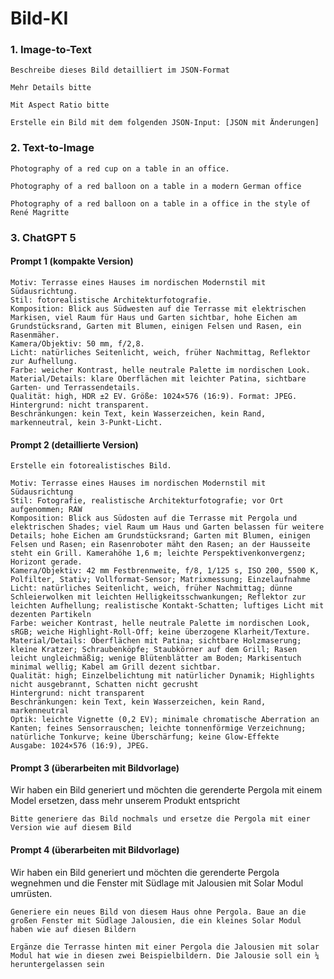 # Bild-KI


### 1. Image-to-Text

```
Beschreibe dieses Bild detailliert im JSON-Format
```
```
Mehr Details bitte
```
```
Mit Aspect Ratio bitte
```
```
Erstelle ein Bild mit dem folgenden JSON-Input: [JSON mit Änderungen]
```

### 2. Text-to-Image

```
Photography of a red cup on a table in an office.​
```
```
Photography of a red balloon on a table in a modern German office
```
```
Photography of a red balloon on a table in a office in the style of René Magritte
```

### 3. ChatGPT 5


#### Prompt 1  (kompakte Version)
```
Motiv: Terrasse eines Hauses im nordischen Modernstil mit Südausrichtung. ​
Stil: fotorealistische Architekturfotografie. ​
Komposition: Blick aus Südwesten auf die Terrasse mit elektrischen Markisen, viel Raum für Haus und Garten sichtbar, hohe Eichen am Grundstücksrand, Garten mit Blumen, einigen Felsen und Rasen, ein Rasenmäher. ​
Kamera/Objektiv: 50 mm, f/2,8. ​
Licht: natürliches Seitenlicht, weich, früher Nachmittag, Reflektor zur Aufhellung. ​
Farbe: weicher Kontrast, helle neutrale Palette im nordischen Look. ​
Material/Details: klare Oberflächen mit leichter Patina, sichtbare Garten- und Terrassendetails. ​
Qualität: high, HDR ±2 EV. Größe: 1024×576 (16:9). Format: JPEG. ​
Hintergrund: nicht transparent. ​
Beschränkungen: kein Text, kein Wasserzeichen, kein Rand, markenneutral, kein 3-Punkt-Licht. ​
```

#### Prompt 2 (detaillierte Version)
```
Erstelle ein fotorealistisches Bild.

Motiv: Terrasse eines Hauses im nordischen Modernstil mit Südausrichtung​
Stil: Fotografie, realistische Architekturfotografie; vor Ort aufgenommen; RAW​
Komposition: Blick aus Südosten auf die Terrasse mit Pergola und elektrischen Shades; viel Raum um Haus und Garten belassen für weitere Details; hohe Eichen am Grundstücksrand; Garten mit Blumen, einigen Felsen und Rasen; ein Rasenroboter mäht den Rasen; an der Hausseite steht ein Grill. Kamerahöhe 1,6 m; leichte Perspektivenkonvergenz; Horizont gerade.​
Kamera/Objektiv: 42 mm Festbrennweite, f/8, 1/125 s, ISO 200, 5500 K, Polfilter, Stativ; Vollformat-Sensor; Matrixmessung; Einzelaufnahme​
Licht: natürliches Seitenlicht, weich, früher Nachmittag; dünne Schleierwolken mit leichten Helligkeitsschwankungen; Reflektor zur leichten Aufhellung; realistische Kontakt-Schatten; luftiges Licht mit dezenten Partikeln​
Farbe: weicher Kontrast, helle neutrale Palette im nordischen Look, sRGB; weiche Highlight-Roll-Off; keine überzogene Klarheit/Texture.​
Material/Details: Oberflächen mit Patina; sichtbare Holzmaserung; kleine Kratzer; Schraubenköpfe; Staubkörner auf dem Grill; Rasen leicht ungleichmäßig; wenige Blütenblätter am Boden; Markisentuch minimal wellig; Kabel am Grill dezent sichtbar.​
Qualität: high; Einzelbelichtung mit natürlicher Dynamik; Highlights nicht ausgebrannt, Schatten nicht gecrusht​
Hintergrund: nicht transparent
Beschränkungen: kein Text, kein Wasserzeichen, kein Rand, markenneutral​
Optik: leichte Vignette (0,2 EV); minimale chromatische Aberration an Kanten; feines Sensorrauschen; leichte tonnenförmige Verzeichnung; natürliche Tonkurve; keine Überschärfung; keine Glow-Effekte​
Ausgabe: 1024×576 (16:9), JPEG.
```


#### Prompt 3 (überarbeiten mit Bildvorlage)
Wir haben ein Bild generiert und möchten die gerenderte Pergola mit einem Model ersetzen, dass mehr unserem Produkt entspricht
```
Bitte generiere das Bild nochmals und ersetze die Pergola mit einer Version wie auf diesem Bild
```

#### Prompt 4 (überarbeiten mit Bildvorlage)
Wir haben ein Bild generiert und möchten die gerenderte Pergola wegnehmen und die Fenster mit Südlage mit Jalousien mit Solar Modul umrüsten.
```
Generiere ein neues Bild von diesem Haus ohne Pergola. Baue an die großen Fenster mit Südlage Jalousien, die ein kleines Solar Modul haben wie auf diesen Bildern
```
```
Ergänze die Terrasse hinten mit einer Pergola die Jalousien mit solar Modul hat wie in diesen zwei Beispielbildern. Die Jalousie soll ein ¼ heruntergelassen sein
```

